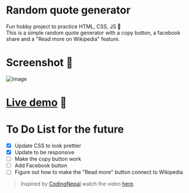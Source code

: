 # Random quote generator
Fun hobby project to practice HTML, CSS, JS 🥰 <br/>
This is a simple random quote generator with a copy button, a facebook share and a "Read more on Wikipedia" feature.

# Screenshot 🎢

![image](https://user-images.githubusercontent.com/122805112/225309973-81e7e28f-08c6-4eaf-b5b6-70b093b46351.png)

# [Live demo](https://hrvtfnn.github.io/random-quote-generator/) 🚀

# To Do List for the future

- [x] Update CSS to look prettier
- [x] Update to be responsive
- [ ] Make the copy button work
- [ ] Add Facebook button
- [ ] Figure out how to make the "Read more" button connect to Wikipedia

> Inspired by [CodingNepal](https://www.codingnepalweb.com/) watch the video [here](https://www.youtube.com/watch?v=I0v9ZOY3_0k&t=2s&ab_channel=CodingNepal).
